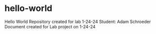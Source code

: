 # hello-world
Hello World Repository created for lab 1-24-24
Student: Adam Schroeder
Document created for Lab project on 1-24-24
